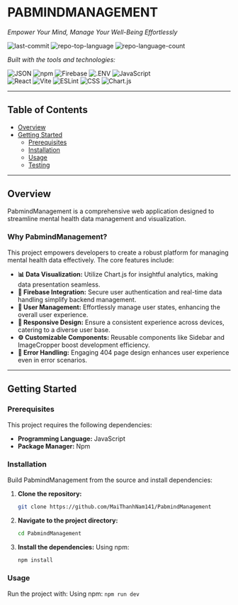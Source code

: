 # PABMINDMANAGEMENT
*Empower Your Mind, Manage Your Well-Being Effortlessly*

![last-commit](https://img.shields.io/github/last-commit/MaiThanhNam141/PabmindManagement?style=flat&logo=git&logoColor=white&color=0080ff)
![repo-top-language](https://img.shields.io/github/languages/top/MaiThanhNam141/PabmindManagement?style=flat&color=0080ff)
![repo-language-count](https://img.shields.io/github/languages/count/MaiThanhNam141/PabmindManagement?style=flat&color=0080ff)

*Built with the tools and technologies:*

![JSON](https://img.shields.io/badge/JSON-000000.svg?style=flat&logo=JSON&logoColor=white)
![npm](https://img.shields.io/badge/npm-CB3837.svg?style=flat&logo=npm&logoColor=white)
![Firebase](https://img.shields.io/badge/Firebase-DD2C00.svg?style=flat&logo=Firebase&logoColor=white)
![.ENV](https://img.shields.io/badge/.ENV-ECD53F.svg?style=flat&logo=dotenv&logoColor=black)
![JavaScript](https://img.shields.io/badge/JavaScript-F7DF1E.svg?style=flat&logo=JavaScript&logoColor=black)  
![React](https://img.shields.io/badge/React-61DAFB.svg?style=flat&logo=React&logoColor=black)
![Vite](https://img.shields.io/badge/Vite-646CFF.svg?style=flat&logo=Vite&logoColor=white)
![ESLint](https://img.shields.io/badge/ESLint-4B32C3.svg?style=flat&logo=ESLint&logoColor=white)
![CSS](https://img.shields.io/badge/CSS-663399.svg?style=flat&logo=CSS&logoColor=white)
![Chart.js](https://img.shields.io/badge/Chart.js-FF6384.svg?style=flat&logo=chartdotjs&logoColor=white)

---

## Table of Contents
- [Overview](#overview)
- [Getting Started](#getting-started)
  - [Prerequisites](#prerequisites)
  - [Installation](#installation)
  - [Usage](#usage)
  - [Testing](#testing)

---

## Overview
PabmindManagement is a comprehensive web application designed to streamline mental health data management and visualization.

### Why PabmindManagement?
This project empowers developers to create a robust platform for managing mental health data effectively. The core features include:

- **📊 Data Visualization:** Utilize Chart.js for insightful analytics, making data presentation seamless.
- **🔐 Firebase Integration:** Secure user authentication and real-time data handling simplify backend management.
- **👥 User Management:** Effortlessly manage user states, enhancing the overall user experience.
- **📱 Responsive Design:** Ensure a consistent experience across devices, catering to a diverse user base.
- **⚙️ Customizable Components:** Reusable components like Sidebar and ImageCropper boost development efficiency.
- **🚫 Error Handling:** Engaging 404 page design enhances user experience even in error scenarios.

---

## Getting Started

### Prerequisites
This project requires the following dependencies:

- **Programming Language:** JavaScript
- **Package Manager:** Npm

### Installation
Build PabmindManagement from the source and install dependencies:

1. **Clone the repository:**
   ```sh
   git clone https://github.com/MaiThanhNam141/PabmindManagement
	```

2. **Navigate to the project directory:**
	```sh
	cd PabmindManagement
	```

3. **Install the dependencies:**
Using npm:
	```sh
	npm install
	```

### Usage
Run the project with:
Using npm:
	```
	npm run dev
	```